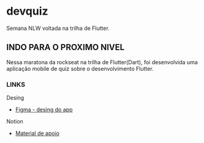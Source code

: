 # devquiz

Semana NLW voltada na trilha de Flutter.

## INDO PARA O PROXIMO NIVEL

Nessa maratona da rockseat na trilha de Flutter(Dart), foi desenvolvida uma aplicação mobile de quiz sobre o desenvolvimento Flutter.

### LINKS 

Desing
- [Figma - desing do app](https://www.figma.com/file/n1TsaQzLRum10mmG8Cte75/DevQuiz-(Copy)?node-id=0%3A1)

Notion
- [Material de apoio](https://www.figma.com/file/n1TsaQzLRum10mmG8Cte75/DevQuiz-(Copy)?node-id=0%3A1)


